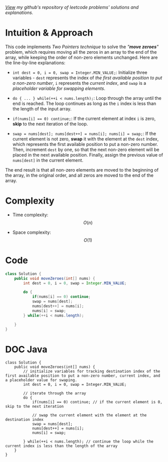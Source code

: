 *[View](https://github.com/ladunjexa/the-leetcode) my github's repository of leetcode problems' solutions and explanations.*

# Intuition & Approach
This code implements *Two Pointers technique* to solve the *"**move zeroes**"* problem, which requires moving all the zeros in an array to the end of the array, while keeping the order of non-zero elements unchanged. Here are the line-by-line explanations:

- `int dest = 0, i = 0, swap = Integer.MIN_VALUE;`: Initialize three variables - `dest` represents the index of *the first available position to put a non-zero number*, `i` represents the *current index*, and `swap` is a *placeholder variable for swapping elements*.

- `do { ... } while(++i < nums.length);`: Loop through the array until the end is reached. The loop continues as long as the `i` index is less than the length of the input array.

- `if(nums[i] == 0) continue;`: If the current element at index `i` is zero, **skip** to the next iteration of the loop.

- `swap = nums[dest]; nums[dest++] = nums[i]; nums[i] = swap;`: If the current element is not zero, **swap** it with the element at the `dest` index, which represents the first available position to put a non-zero number. Then, increment `dest` by one, so that the next non-zero element will be placed in the next available position. Finally, assign the previous value of `nums[dest]` in the current element.

The end result is that all non-zero elements are moved to the beginning of the array, in the original order, and all zeros are moved to the end of the array.

# Complexity
- Time complexity: $$O(n)$$

- Space complexity: $$O(1)$$

# Code
``` java []
class Solution {
    public void moveZeroes(int[] nums) {
        int dest = 0, i = 0, swap = Integer.MIN_VALUE;

        do {
            if(nums[i] == 0) continue;
            swap = nums[dest];
            nums[dest++] = nums[i];
            nums[i] = swap;
        } while(++i < nums.length);

    }
}
```
# DOC Java
``` java[]
class Solution {
    public void moveZeroes(int[] nums) {
        // initialize variables for tracking destination index of the first available position to put a non-zero number, current index, and a placeholder value for swaping.
        int dest = 0, i = 0, swap = Integer.MIN_VALUE;

        // iterate through the array
        do {
            if(nums[i] == 0) continue; // if the current element is 0, skip to the next iteration

            // swap the current element with the element at the destination index
            swap = nums[dest];
            nums[dest++] = nums[i];
            nums[i] = swap;

        } while(++i < nums.length); // continue the loop while the current index is less than the length of the array
    }
}
```
